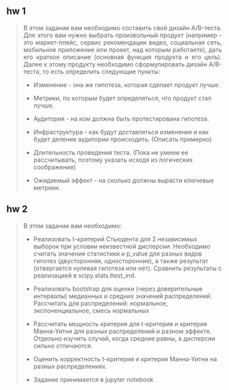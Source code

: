 ## hw 1
<blockquote>
  <p align="justify">В этом задании вам необходимо составить свой дизайн A/B-теста. Для этого вам нужно выбрать произвольный продукт (например - это маркет-плейс, сервис рекомендации видео, социальная сеть, мобильное приложение или проект, над которым работаете), дать его краткое описание (основная функция продукта и его цель). Далее к этому продукту необходимо сформулировать дизайн A/B-теста, то есть определить следующие пункты:

 - Изменение - она же гипотеза, которая сделает продукт лучше.

 - Метрики, по которым будет определяться, что продукт стал лучше.

 - Аудитория - на ком должна быть протестирована гипотеза.

 - Инфраструктура - как будут доставляться изменения и как будет деление аудитории происходить. (Описать примерно)

 - Длительность проведения теста. (Пока не умеем ее рассчитывать, поэтому указать исходя из логических соображение)

 - Ожидаемый эффект - на сколько должны вырасти ключевые метрики.</p>
</blockquote>

## hw 2
<blockquote>
  <p align="justify">В этом задании вам необходимо:
    
 - Реализовать t-критерий Стьюдента для 2 независимых выборок при условии неизвестной дисперсии. Необходимо считать значение статистики и p_value для разных видов гипотез (двусторонняя, односторонние), а также результат (отвергается нулевая гипотеза или нет). Сравнить результаты с реализацией в scipy.stats.ttest_ind.
  
 - Реализовать bootstrap для оценки (через доверительные интервалы) медианных и средних значений распределений. Рассчитать для распределений: нормальное, экспоненциальное, смесь нормальных
  
 - Рассчитать мощность критерия для t-критерия и критерия Манна-Уитни для разных распределений и разном эффекте. Отдельно изучить случай, когда средние равны, а дисперсии сильно отличаются.
  
 - Оценить корректность t-критерия и критерия Манна-Уитни на разных распределениях.
   
 - Задание принимается в jupyter notebook</p>
</blockquote>
